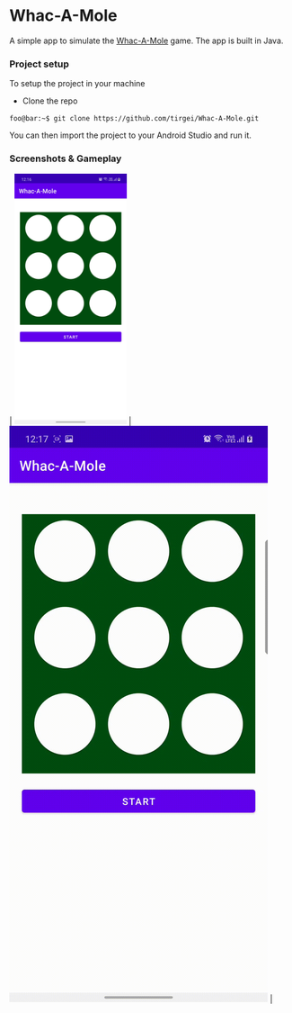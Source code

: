 # Whac-A-Mole

A simple app to simulate the [Whac-A-Mole](https://en.wikipedia.org/wiki/Whac-A-Mole) game. The app is built in Java.

### Project setup
To setup the project in your machine

- Clone the repo

```console
foo@bar:~$ git clone https://github.com/tirgei/Whac-A-Mole.git
```

You can then import the project to your Android Studio and run it.

### Screenshots & Gameplay

| <img src="art/screenshot.jpg" width="200"> | ![Gameplay](art/screen_recording.gif) |